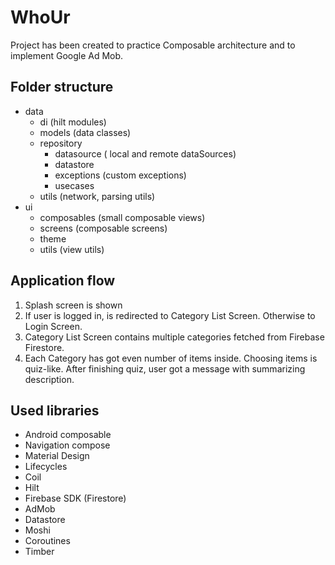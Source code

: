 # WhoUr

Project has been created to practice Composable architecture and to implement Google Ad Mob.

## Folder structure
 - data
	- di (hilt modules)
	- models (data classes)
	- repository
		- datasource ( local and remote dataSources)
		- datastore
		- exceptions (custom exceptions)
		- usecases
	- utils (network, parsing utils)
- ui
	- composables (small composable views)
	- screens (composable screens)
	- theme
	- utils (view utils)

## Application flow

1. Splash screen is shown
2. If user is logged in, is redirected to Category List Screen. Otherwise to Login Screen.
3. Category List Screen contains multiple categories fetched from Firebase Firestore.
4. Each Category has got even number of items inside. Choosing items is quiz-like. After finishing quiz, user got a message with summarizing description.

## Used libraries 
- Android composable
- Navigation compose
- Material Design
- Lifecycles
- Coil
- Hilt
- Firebase SDK (Firestore)
- AdMob
- Datastore
- Moshi
- Coroutines
- Timber
